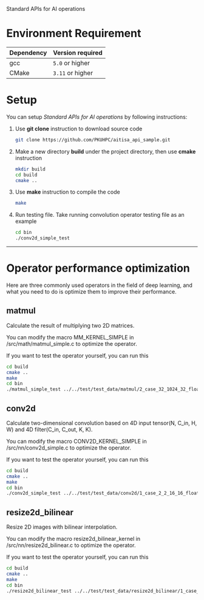 Standard APIs for AI operations

# Environment Requirement

| Dependency | Version required    |
| ---------- | ------------------- |
| gcc        | `5.0` or higher     |
| CMake      | `3.11` or higher    |

# Setup
You can setup *Standard APIs for AI operations* by following instructions:
1. Use **git clone** instruction to download source code

      ```bash
      git clone https://github.com/PKUHPC/aitisa_api_sample.git
      ```

2. Make a new directory **build** under the project directory, then use **cmake** instruction

      ```bash
      mkdir build  
      cd build  
      cmake ..
      ```

3. Use **make** instruction to compile the code

      ```bash
      make
      ```
      
4. Run testing file. Take running convolution operator testing file as an example

      ```bash
      cd bin
      ./conv2d_simple_test 
      ```

-------

# Operator performance optimization
Here are three commonly used operators in the field of deep learning, and what you need to do is optimize them to improve their performance.

## matmul
Calculate the result of multiplying two 2D matrices. 

You can modify the macro MM_KERNEL_SIMPLE in /src/math/matmul_simple.c to optimize the operator.

If you want to test the operator yourself, you can run this

```bash
cd build
cmake ..
make
cd bin
./matmul_simple_test ../../test/test_data/matmul/2_case_32_1024_32_float/input1.dat ../../test/test_data/matmul/2_case_32_1024_32_float/input2.dat ../../test/test_data/matmul/2_case_32_1024_32_float/output.dat
```


## conv2d
Calculate two-dimensional convolution based on 4D input tensor(N, C_in, H, W) and 4D filter(C_in, C_out, K, K).

You can modify the macro CONV2D_KERNEL_SIMPLE in /src/nn/conv2d_simple.c to optimize the operator.

If you want to test the operator yourself, you can run this

```bash
cd build
cmake ..
make
cd bin
./conv2d_simple_test ../../test/test_data/conv2d/1_case_2_2_16_16_float/input.dat  ../../test/test_data/conv2d/1_case_2_2_16_16_float/filter.dat ../../test/test_data/conv2d/1_case_2_2_16_16_float/output.dat
```

## resize2d_bilinear
Resize 2D images with bilinear interpolation.

You can modify the macro resize2d_bilinear_kernel in /src/nn/resize2d_bilinear.c to optimize the operator.

If you want to test the operator yourself, you can run this

```bash
cd build
cmake ..
make
cd bin
./resize2d_bilinear_test ../../test/test_data/resize2d_bilinear/1_case_1024_1024_512_512_float/input.dat ../../test/test_data/resize2d_bilinear/1_case_1024_1024_512_512_float/output.dat  ../../test/test_data/resize2d_bilinear/1_case_1024_1024_512_512_float/shape.dat  
```

